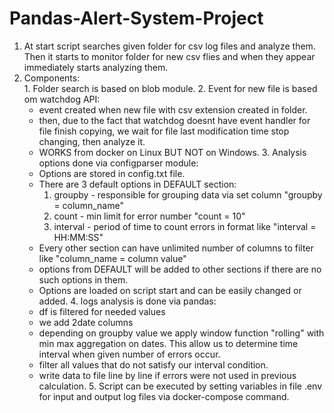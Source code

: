 # Pandas-Alert-System-Project

  1. At start script searches given folder for csv log files and analyze them. Then it starts to monitor folder for new csv flies and when they appear immediately starts  analyzing them.
  2. Components:<br>
    1. Folder search is based on blob module.
    2. Event for new file is based om watchdog API:<br>
      - event created when new file with csv extension created in folder.
      - then, due to the fact that watchdog doesnt have event handler for file finish copying, we wait for file last modification time stop changing, then analyze it.
      - WORKS from docker on Linux BUT NOT on Windows.
    3. Analysis options done via configparser module:<br>
      - Options are stored in config.txt file.
      - There are 3 default options in DEFAULT section:
        1. groupby - responsible for grouping data via set column "groupby = column_name"
        2. count - min limit for error number "count = 10"
        3. interval - period of time to count errors in format like "interval = HH:MM:SS"
      - Every other section can have unlimited number of columns to filter like "column_name = column value"
      - options from DEFAULT will be added to other sections if there are no such options in them.
      - Options are loaded on script start and can be easily changed or added.
    4. logs analysis is done via pandas:<br>
      - df is filtered for needed values
      - we add 2date columns
      - depending on groupby value we apply window function "rolling" with min max aggregation on dates. This allow us to determine time interval when given number of errors occur.
      - filter all values that do not satisfy our interval condition.
      - write data to file line by line if errors were not used in previous calculation.
    5. Script can be executed by setting variables in file .env for input and output log files  via docker-compose command.